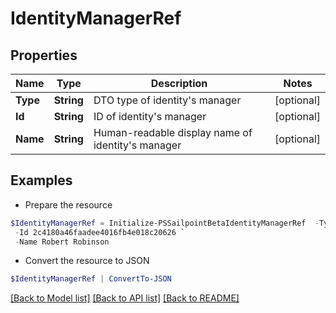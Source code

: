 # IdentityManagerRef
## Properties

Name | Type | Description | Notes
------------ | ------------- | ------------- | -------------
**Type** | **String** | DTO type of identity&#39;s manager | [optional] 
**Id** | **String** | ID of identity&#39;s manager | [optional] 
**Name** | **String** | Human-readable display name of identity&#39;s manager | [optional] 

## Examples

- Prepare the resource
```powershell
$IdentityManagerRef = Initialize-PSSailpointBetaIdentityManagerRef  -Type IDENTITY `
 -Id 2c4180a46faadee4016fb4e018c20626 `
 -Name Robert Robinson
```

- Convert the resource to JSON
```powershell
$IdentityManagerRef | ConvertTo-JSON
```

[[Back to Model list]](../README.md#documentation-for-models) [[Back to API list]](../README.md#documentation-for-api-endpoints) [[Back to README]](../README.md)


